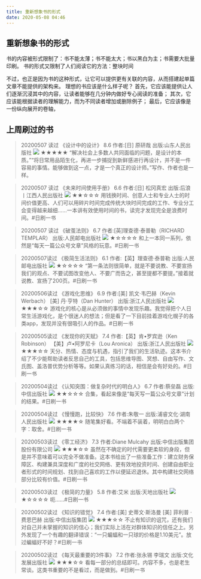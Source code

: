 ```yaml
---
title: 重新想象书的形式
date: 2020-05-08 04:46
---
```


## 重新想象书的形式
书的内容被形式限制了：书不能太薄；书不能太大；书以黑白为主；书需要大批量印刷。
书的形式又限制了人们阅读它的方法：整块时间

不过，也正是因为书的这种形式，让它可以提供更有关联的内容，从而搭建起单篇文章不能提供的架构来。
理想的书应该是什么样子呢？
首先，它应该能提供让人们逐渐沉浸其中的内容，让读者能够在几分钟内做好专心阅读的准备；
其次，它应该能根据读者的理解能力，而为不同读者增加或删除例子；
最后，它应该像是一份纵向展开的卷轴，
## 上周刷过的书
>20200507 读过
>《设计中的设计》  8.6
>作者:[日] 原研哉
>出版:山东人民出版社
>![](./_image/2020-05-08/2020-05-08-04-59-22.jpg)
>★★★★★ “解决社会上多数人共同面临的问题，是设计的本质。”“将日常用品陌生化，再进一步捕捉到新鲜感进行再设计，并不是一件容易的事情。能够做到这一点，才是一个真正的设计师。”写作、作者也是一样。

>20200507 读过
>《未来时间使用手册》  6.6
>作者:[日] 松冈真宏
>出版:后浪丨江西人民出版社
>![](./_image/2020-05-08/2020-05-08-04-59-13.jpg)
>★★☆☆☆ 用钱换时间、创意人士和专业人士的时间价值更高、人们可以用碎片时间完成传统大块时间完成的工作、专业分工会变得越来越细……一本讲有效使用时间的书，读完才发现完全是浪费时间。#日刷一书

>20200507 读过
>《破茧法则》  6.7
>作者:[英]理查德·泰普勒（RICHARD TEMPLAR）
>出版:人民邮电出版社
>![](./_image/2020-05-08/2020-05-08-04-59-02.jpg)
>★☆☆☆☆ 和上一本同一系列，依然是“每天一篇公众号文章”风格的玩意。#日刷一书

>20200507读过
>《极简生活法则》  6.1
>作者:【英】理查德·泰普勒
>出版:人民邮电出版社
>![](./_image/2020-05-08/2020-05-08-04-58-53.jpg)
>★☆☆☆☆ “第一条法则很简单，就是不要说教、不要宣扬我们的观点、不要试图改变他人、不要广而告之，甚至提都不要提。”接着就说教、宣扬了200页。#日刷一书

>20200506读过
>《游戏化思维》  6.9
>作者:[美] 凯文·韦巴赫（Kevin Werbach） [美] 丹·亨特（Dan Hunter）
>出版:浙江人民出版社
>![](./_image/2020-05-08/2020-05-08-04-58-44.jpg)
>★★★☆☆ 游戏化的核心是从必须做的事情中发现乐趣。我觉得把个人日常生活游戏化，是个很迷人的想法；但是看了一下目前挂着游戏化幌子的各类app，发现并没有很吸引人的作品。#日刷一书

>20200505读过
>《发现你的天赋》  7.4
>作者:【英】肯•罗宾逊（Ken Robinson） 【美】卢•阿罗尼卡（Lou Aronica）
>出版:浙江人民出版社
>![](./_image/2020-05-08/2020-05-08-04-58-35.jpg)
>★★★☆☆ 天分、热情、态度与机遇，指引了我们的生活轨迹。这本书介绍了不少能帮助读者反思自己的工具，包括思维导图、冥想、自由写作、文氏图、盖洛普优势分析等等。如果认真练习的话，相信是会有好处的。#日刷一书

>20200504读过
>《认知突围：做复杂时代的明白人》  6.7
>作者:蔡垒磊
>出版:中信出版社
>![](./_image/2020-05-08/2020-05-08-04-58-25.jpg)
>★★☆☆☆ 合集，看起来像是“每天写一篇公众号文章”计划的结果。#日刷一书

>20200504读过
>《慢慢跑，比较快》  7.6
>作者:朱敬一
>出版:浦睿文化·湖南人民出版社
>![](./_image/2020-05-08/2020-05-08-04-58-16.jpg)
>★★★★☆ 随笔集好看。不端着不装着，明明白白两个字：取舍。#日刷一书

>20200503读过
>《零工经济》  7.3
>作者:Diane Mulcahy
>出版:中信出版集团股份有限公司
>![](./_image/2020-05-08/2020-05-08-04-57-56.jpg)
>★★★☆☆ 虽然在不确定的时代需要更柔软的身段，但是并不意味着可以完全不做准备。这本书给出了一些准备工作：建立财务保障区、构建兼具深度和广度的社交网络、更有效地投资时间、创建自由职业者形式的时间规划、找到自己喜欢的工作以便延迟退休。其中构建社交网络部分比较有价值。#日刷一书

>20200503读过
>《极简的力量》  5.8
>作者:艾米
>出版:天地出版社
>![](./_image/2020-05-08/2020-05-08-04-57-44.jpg)
>★☆☆☆☆ 呃……#日刷一书


>20200502读过
>《知识的错觉》  7.4
>作者:[美] 史蒂文·斯洛曼 [美] 菲利普 ·费恩巴赫
>出版:中信出版集团
>![](./_image/2020-05-08/2020-05-08-04-55-22.jpg)
>★★★☆☆ 不止有知识的诅咒，还有我们对自己并未掌握的知识的信心；我们实际上活在对群体知识的信任之上。另外发现了一个有趣的翻译错误：“一只蝙蝠和一只球的价格是1.10美元”。放过蝙蝠好不好？#日刷一书

>20200502读过
>《每天最重要的3件事》  7.2
>作者:张永锡 李瑞文
>出版:文化发展出版社
>![](./_image/2020-05-08/2020-05-08-04-55-09.jpg)
>★★★☆☆ 看每一部分的总结即可。内容不多，也是老生常谈。这类书重要的不是看过，而是做到。#日刷一书
